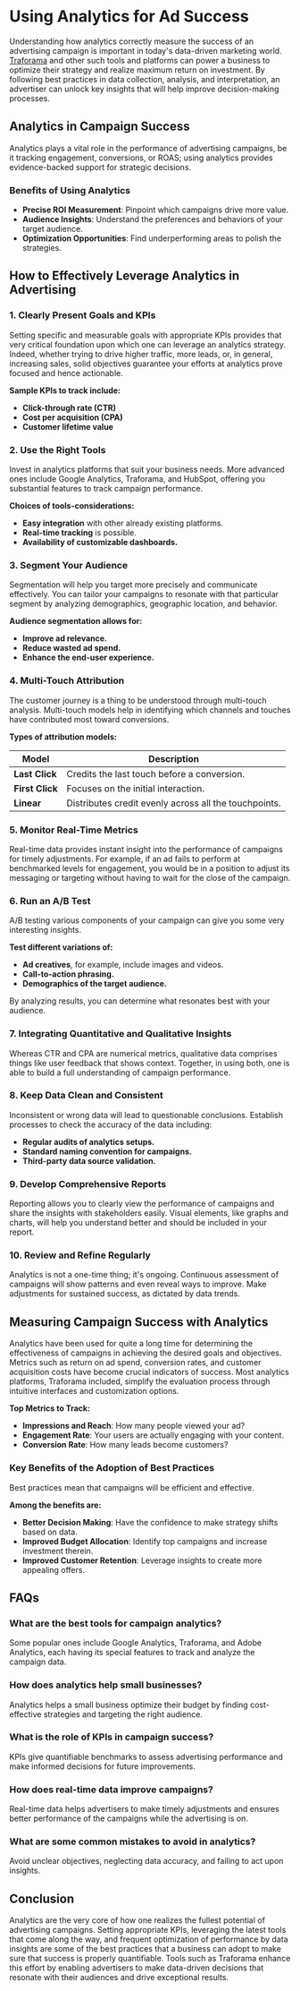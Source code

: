 # **Using Analytics for Ad Success**

Understanding how analytics correctly measure the success of an advertising campaign is important in today's data-driven marketing world. [Traforama](https://www.traforama.com/) and other such tools and platforms can power a business to optimize their strategy and realize maximum return on investment. By following best practices in data collection, analysis, and interpretation, an advertiser can unlock key insights that will help improve decision-making processes.

## **Analytics in Campaign Success**

Analytics plays a vital role in the performance of advertising campaigns, be it tracking engagement, conversions, or ROAS; using analytics provides evidence-backed support for strategic decisions.

### **Benefits of Using Analytics**

- **Precise ROI Measurement**: Pinpoint which campaigns drive more value.
- **Audience Insights**: Understand the preferences and behaviors of your target audience.
- **Optimization Opportunities**: Find underperforming areas to polish the strategies.

## **How to Effectively Leverage Analytics in Advertising**

### **1. Clearly Present Goals and KPIs**

Setting specific and measurable goals with appropriate KPIs provides that very critical foundation upon which one can leverage an analytics strategy. Indeed, whether trying to drive higher traffic, more leads, or, in general, increasing sales, solid objectives guarantee your efforts at analytics prove focused and hence actionable.

**Sample KPIs to track include:**

- **Click-through rate (CTR)**
- **Cost per acquisition (CPA)**
- **Customer lifetime value**

### **2. Use the Right Tools**

Invest in analytics platforms that suit your business needs. More advanced ones include Google Analytics, Traforama, and HubSpot, offering you substantial features to track campaign performance.

**Choices of tools-considerations:**

- **Easy integration** with other already existing platforms.
- **Real-time tracking** is possible.
- **Availability of customizable dashboards.**

### **3. Segment Your Audience**

Segmentation will help you target more precisely and communicate effectively. You can tailor your campaigns to resonate with that particular segment by analyzing demographics, geographic location, and behavior.

**Audience segmentation allows for:**

- **Improve ad relevance.**
- **Reduce wasted ad spend.**
- **Enhance the end-user experience.**

### **4. Multi-Touch Attribution**

The customer journey is a thing to be understood through multi-touch analysis. Multi-touch models help in identifying which channels and touches have contributed most toward conversions.

**Types of attribution models:**

| **Model** | **Description** |
| --- | --- |
| **Last Click** | Credits the last touch before a conversion. |
| **First Click** | Focuses on the initial interaction. |
| **Linear** | Distributes credit evenly across all the touchpoints. |

### **5. Monitor Real-Time Metrics**

Real-time data provides instant insight into the performance of campaigns for timely adjustments. For example, if an ad fails to perform at benchmarked levels for engagement, you would be in a position to adjust its messaging or targeting without having to wait for the close of the campaign.

### **6. Run an A/B Test**

A/B testing various components of your campaign can give you some very interesting insights.

**Test different variations of:**

- **Ad creatives**, for example, include images and videos.
- **Call-to-action phrasing.**
- **Demographics of the target audience.**

By analyzing results, you can determine what resonates best with your audience.

### **7. Integrating Quantitative and Qualitative Insights**

Whereas CTR and CPA are numerical metrics, qualitative data comprises things like user feedback that shows context. Together, in using both, one is able to build a full understanding of campaign performance.

### **8. Keep Data Clean and Consistent**

Inconsistent or wrong data will lead to questionable conclusions. Establish processes to check the accuracy of the data including:

- **Regular audits of analytics setups.**
- **Standard naming convention for campaigns.**
- **Third-party data source validation.**

### **9. Develop Comprehensive Reports**

Reporting allows you to clearly view the performance of campaigns and share the insights with stakeholders easily. Visual elements, like graphs and charts, will help you understand better and should be included in your report.

### **10. Review and Refine Regularly**

Analytics is not a one-time thing; it's ongoing. Continuous assessment of campaigns will show patterns and even reveal ways to improve. Make adjustments for sustained success, as dictated by data trends.

## **Measuring Campaign Success with Analytics**

Analytics have been used for quite a long time for determining the effectiveness of campaigns in achieving the desired goals and objectives. Metrics such as return on ad spend, conversion rates, and customer acquisition costs have become crucial indicators of success. Most analytics platforms, Traforama included, simplify the evaluation process through intuitive interfaces and customization options.

**Top Metrics to Track:**

- **Impressions and Reach**: How many people viewed your ad?
- **Engagement Rate**: Your users are actually engaging with your content.
- **Conversion Rate**: How many leads become customers?

### **Key Benefits of the Adoption of Best Practices**

Best practices mean that campaigns will be efficient and effective.

**Among the benefits are:**

- **Better Decision Making**: Have the confidence to make strategy shifts based on data.
- **Improved Budget Allocation**: Identify top campaigns and increase investment therein.
- **Improved Customer Retention**: Leverage insights to create more appealing offers.

## **FAQs**

### **What are the best tools for campaign analytics?**

Some popular ones include Google Analytics, Traforama, and Adobe Analytics, each having its special features to track and analyze the campaign data.

### **How does analytics help small businesses?**

Analytics helps a small business optimize their budget by finding cost-effective strategies and targeting the right audience.

### **What is the role of KPIs in campaign success?**

KPIs give quantifiable benchmarks to assess advertising performance and make informed decisions for future improvements.

### **How does real-time data improve campaigns?**

Real-time data helps advertisers to make timely adjustments and ensures better performance of the campaigns while the advertising is on.

### **What are some common mistakes to avoid in analytics?**

Avoid unclear objectives, neglecting data accuracy, and failing to act upon insights.

## **Conclusion**

Analytics are the very core of how one realizes the fullest potential of advertising campaigns. Setting appropriate KPIs, leveraging the latest tools that come along the way, and frequent optimization of performance by data insights are some of the best practices that a business can adopt to make sure that success is properly quantifiable. Tools such as Traforama enhance this effort by enabling advertisers to make data-driven decisions that resonate with their audiences and drive exceptional results.
